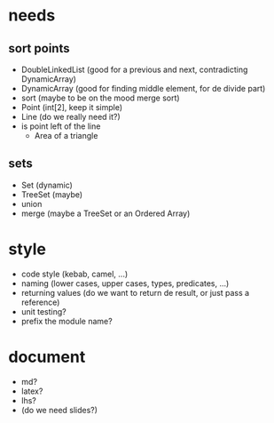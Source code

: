 # needs
## sort points
- DoubleLinkedList (good for a previous and next, contradicting DynamicArray)
- DynamicArray (good for finding middle element, for de divide part)
- sort (maybe to be on the mood merge sort)
- Point (int[2], keep it simple)
- Line (do we really need it?)
- is point left of the line
    - Area of a triangle

## sets
- Set (dynamic)
- TreeSet (maybe)
- union
- merge (maybe a TreeSet or an Ordered Array)

# style
- code style (kebab, camel, ...)
- naming (lower cases, upper cases, types, predicates, ...)
- returning values (do we want to return de result, or just pass a reference)
- unit testing?
- prefix the module name?

# document
- md?
- latex?
- lhs?
- (do we need slides?)

